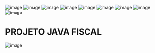 ![image](https://img.shields.io/badge/Java-ED8B00?style=for-the-badge&logo=java&logoColor=white)
![image](https://img.shields.io/badge/Spring-6DB33F?style=for-the-badge&logo=spring&logoColor=white)
![image](https://img.shields.io/badge/Git-E34F26?style=for-the-badge&logo=git&logoColor=white)
![image](https://img.shields.io/badge/AngularJS-E23237?style=for-the-badge&logo=angularjs&logoColor=white)
![image](https://img.shields.io/badge/HTML5-E34F26?style=for-the-badge&logo=html5&logoColor=white)
![image](https://img.shields.io/badge/CSS3-1572B6?style=for-the-badge&logo=css3&logoColor=white)
![image](https://img.shields.io/badge/JavaScript-F7DF1E?style=for-the-badge&logo=javascript&logoColor=black)
![image](https://img.shields.io/badge/TypeScript-007ACC?style=for-the-badge&logo=typescript&logoColor=white)
![image](https://img.shields.io/badge/GitHub-100000?style=for-the-badge&logo=github&logoColor=white)
	  
PROJETO JAVA FISCAL
===================
![image](https://camo.githubusercontent.com/7eb44783ce417ae7261fbcea3b9aa6a71a281326b36e62becd958a685e3b3ab0/68747470733a2f2f6d69726f2e6d656469756d2e636f6d2f6d61782f3634302f312a6c684f617833635a4154475a774568473075545952412e676966)
